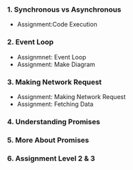 ### 1. Synchronous vs Asynchronous
- Assignment:Code Execution
### 2. Event Loop
- Assignmnet: Event Loop
- Assignment: Make Diagram
### 3. Making Network Request
- Assignment: Making Network Request
- Assignment: Fetching Data
### 4. Understanding Promises 
### 5. More About Promises
### 6. Assignment Level 2 & 3 
